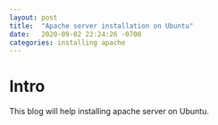 ```yaml
---
layout: post
title:  "Apache server installation on Ubuntu"
date:   2020-09-02 22:24:26 -0700
categories: installing apache
---
```


<h1>Intro</h1>

This blog will help installing apache server on Ubuntu.
